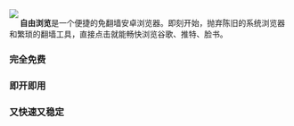 <img align="left" src="https://bitbucket.org/greatfire/test/raw/1e1f5b03ba3ad610875939a9f587bdda4cc7f371/qr.png">

<strong>自由浏览</strong>是一个便捷的免翻墙安卓浏览器。即刻开始，抛弃陈旧的系统浏览器和繁琐的翻墙工具，直接点击就能畅快浏览谷歌、推特、脸书。

### 完全免费
### 即开即用
### 又快速又稳定
